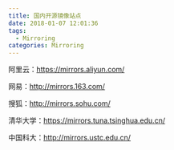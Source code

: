 ```yaml
---
title: 国内开源镜像站点
date: 2018-01-07 12:01:36
tags:
  - Mirroring
categories: Mirroring
---
```

阿里云：<https://mirrors.aliyun.com/>

网易：<http://mirrors.163.com/>

<!-- more -->

搜狐：<http://mirrors.sohu.com/>

清华大学：<https://mirrors.tuna.tsinghua.edu.cn/>

中国科大：<http://mirrors.ustc.edu.cn/>